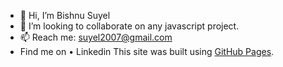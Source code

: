 - 👋 Hi, I’m Bishnu Suyel
- 💞️ I’m looking to collaborate on any javascript project.
- 📫 Reach me: suyel2007@gmail.com
- Find me on
  •	Linkedin
  This site was built using [GitHub Pages](https://pages.github.com/).
